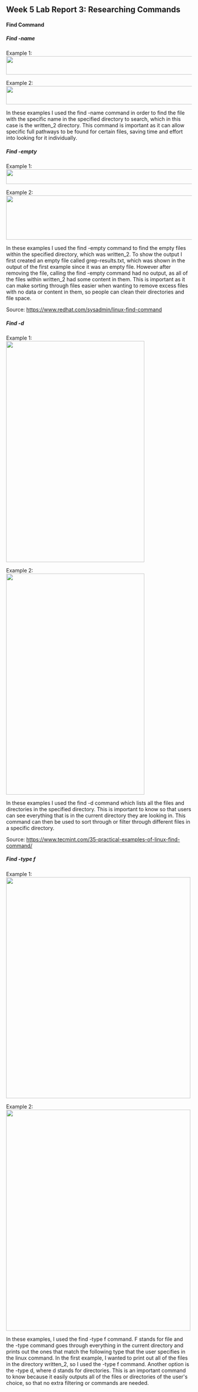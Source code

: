 ## Week 5 Lab Report 3: Researching Commands
#### Find Command

##### Find -name
Example 1: <br>
<img src="https://user-images.githubusercontent.com/122492769/218555734-b30046c4-0923-4bd1-84f0-1b50dcae2afa.png" width="620" height="50"> 

Example 2: <br>
<img src="https://user-images.githubusercontent.com/122492769/218555816-4fc542a1-de59-4050-9d66-e765268d7eff.png" width="620" height="50"> 

In these examples I used the find -name command in order to find the file with the specific name in the specified directory to search, which in this case is the written_2 directory. This command is important as it can allow specific full pathways to be found for certain files, saving time and effort into looking for it individually.

##### Find -empty

Example 1: <br>
<img src="https://user-images.githubusercontent.com/122492769/218558619-1a926007-f315-4d58-aa93-7cda27203b1d.png" width="620" height="40"> 

Example 2: <br>
<img src="https://user-images.githubusercontent.com/122492769/218559072-892b09eb-9aa8-4f96-8486-8061333d4195.png" width="620" height="120"> 

In these examples I used the find -empty command to find the empty files within the specified directory, which was written_2. To show the output I first created an empty file called grep-results.txt, which was shown in the output of the first example since it was an empty file. However after removing the file, calling the find -empty command had no output, as all of the files within written_2 had some content in them. This is important as it can make sorting through files easier when wanting to remove excess files with no data or content in them, so people can clean their directories and file space.

Source: https://www.redhat.com/sysadmin/linux-find-command

##### Find -d

Example 1: <br>
<img src="https://user-images.githubusercontent.com/122492769/218564492-09c9c1c2-c3bc-41a7-ae81-c01c3bca918c.png" width="375" height="600"> 

Example 2: <br>
<img src="https://user-images.githubusercontent.com/122492769/218564505-a26a2f82-b5c5-4a2f-9971-8714df2215f1.png" width="375" height="600"> 

In these examples I used the find -d command which lists all the files and directories in the specified directory. This is important to know so that users can see everything that is in the current directory they are looking in. This command can then be used to sort through or filter through different files in a specific directory.

Source: https://www.tecmint.com/35-practical-examples-of-linux-find-command/

##### Find -type f

Example 1: <br>
<img src="https://user-images.githubusercontent.com/122492769/218574731-47384b4b-fa2b-4f05-868b-7148b8e891d4.png" width="500" height="600"> 

Example 2: <br>
<img src="https://user-images.githubusercontent.com/122492769/218574753-bf31c33c-75ba-42b5-acc9-47c63472bf9f.png" width="500" height="600"> 

In these examples, I used the find -type f command. F stands for file and the -type command goes through everything in the current directory and prints out the ones that match the following type that the user specifies in the linux command. In the first example, I wanted to print out all of the files in the directory written_2, so I used the -type f command. Another option is the -type d, where d stands for directories. This is an important command to know because it easily outputs all of the files or directories of the user's choice, so that no extra filtering or commands are needed.
